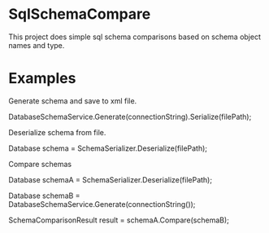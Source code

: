 SqlSchemaCompare
================

This project does simple sql schema comparisons based on schema object names and type.

Examples
================

Generate schema and save to xml file.

DatabaseSchemaService.Generate(connectionString).Serialize(filePath);



Deserialize schema from file.

Database schema = SchemaSerializer.Deserialize(filePath);



Compare schemas

Database schemaA = SchemaSerializer.Deserialize(filePath);

Database schemaB = DatabaseSchemaService.Generate(connectionString());

SchemaComparisonResult result = schemaA.Compare(schemaB);
